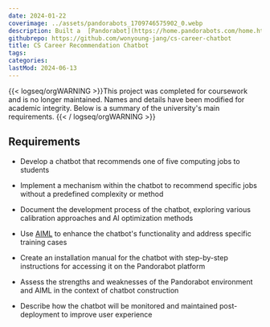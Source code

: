```yaml
---
date: 2024-01-22
coverimage: ../assets/pandorabots_1709746575902_0.webp
description: Built a  [Pandorabot](https://home.pandorabots.com/home.html) chatbot to help students find computing jobs matching their skills, assisting a university career advisor
githubrepo: https://github.com/wonyoung-jang/cs-career-chatbot
title: CS Career Recommendation Chatbot
tags:
categories:
lastMod: 2024-06-13
---
```

{{< logseq/orgWARNING >}}This project was completed for coursework and is no longer maintained. Names and details have been modified for academic integrity. Below is a summary of the university's main requirements.
{{< / logseq/orgWARNING >}}

## Requirements

  + Develop a chatbot that recommends one of five computing jobs to students

  + Implement a mechanism within the chatbot to recommend specific jobs without a predefined complexity or method

  + Document the development process of the chatbot, exploring various calibration approaches and AI optimization methods

  + Use [AIML](http://www.aiml.foundation/doc.html) to enhance the chatbot's functionality and address specific training cases

  + Create an installation manual for the chatbot with step-by-step instructions for accessing it on the Pandorabot platform

  + Assess the strengths and weaknesses of the Pandorabot environment and AIML in the context of chatbot construction

  + Describe how the chatbot will be monitored and maintained post-deployment to improve user experience
